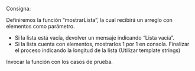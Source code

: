 Consigna:

Definiremos la función “mostrarLista”, la cual recibirá un arreglo con elementos como parámetro.

* Si la lista está vacía, devolver un mensaje indicando “Lista vacía”.
* Si la lista cuenta con elementos, mostrarlos 1 por 1 en consola. Finalizar el proceso indicando la longitud de la lista (Utilizar template strings)

Invocar la función con los casos de prueba.
